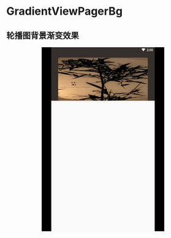 # GradientViewPagerBg

轮播图背景渐变效果
-------------------------------------------------------------------------

<div align="center">
    <img src="https://github.com/FPhoenixCorneaE/GradientViewPagerBg/blob/f745c0e14b9f1e99d6a4c9d7669eeb6c85a01f84/screenshot/gradient_bg.gif" width="320"/>
</div>